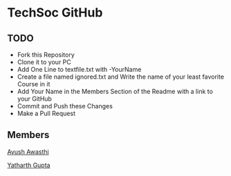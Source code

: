 # TechSoc GitHub

## TODO

- Fork this Repository
- Clone it to your PC
- Add One Line to textfile.txt with -YourName
- Create a file named ignored.txt and Write the name of your least favorite Course in it 
- Add Your Name in the Members Section of the Readme with a link to your GitHub
- Commit and Push these Changes
- Make a Pull Request

## Members
[Ayush Awasthi](https://github.com/ayushawasthi24)

[Yatharth Gupta](https://github.com/Warlord-K)

